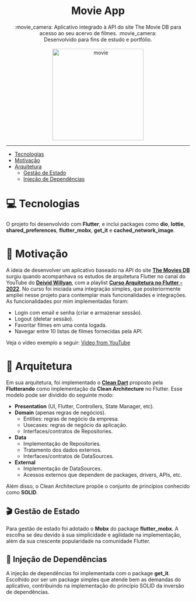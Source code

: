 <h1 align="center"> Movie App </h1>

<div align="center">
:movie_camera: Aplicativo integrado à API do site The Movie DB para acesso ao seu acervo de filmes. :movie_camera: <br>
Desenvolvido para fins de estudo e portfólio.
</div>
<br>
<div align="center">
 <img src="https://user-images.githubusercontent.com/58576452/168867603-16477009-7a92-48c9-82af-84194244ebc5.png" alt="movie" width="250"/>
</div>

---

* [Tecnologias](#computer-tecnologias)
* [Motivação](#muscle-motivação)
* [Arquitetura](#triangular_ruler-arquitetura)
  * [Gestão de Estado](#clapper-gestão-de-estado)
  * [Injeção de Dependências](#syringe-injeção-de-dependências)

# :computer: Tecnologias
O projeto foi desenvolvido com **Flutter**, e inclui packages como **dio**, **lottie**, **shared_preferences**, **flutter_mobx**, **get_it** e **cached_network_image**.

# :muscle: Motivação
A ideia de desenvolver um aplicativo baseado na API do site [**The Movies DB**](https://www.themoviedb.org/) surgiu quando acompanhava os estudos de arquitetura Flutter no canal do YouTube do [**Deivid Willyan**](https://github.com/DeividWillyan), com a playlist [**Curso Arquitetura no Flutter - 2022**](https://www.youtube.com/playlist?list=PLRpTFz5_57cvCYRhHUui2Bis-5Ybh78TS). No curso foi iniciada uma integração simples, que posteriormente ampliei nesse projeto para contemplar mais funcionalidades e integrações. As funcionalidades por mim implementadas foram:
* Login com email e senha (criar e armazenar sessão).
* Logout (deletar sessão).
* Favoritar filmes em uma conta logada.
* Navegar entre 10 listas de filmes fornecidas pela API.

Veja o vídeo exemplo a seguir: [Video from YouTube]()

# :triangular_ruler: Arquitetura
Em sua arquitetura, foi implementado o [**Clean Dart**](https://github.com/Flutterando/Clean-Dart) proposto pela **Flutterando** como implementação da **Clean Architecture** no Flutter. Esse modelo pode ser dividido do seguinte modo:
* **Presentation** (UI, Flutter, Controllers, State Manager, etc).
* **Domain** (apenas regras de negócios).
  * Entities: regras de negócio da empresa.
  * Usecases: regras de negócio da aplicação.
  * Interfaces/contratos de Repositories.
* **Data**
  * Implementação de Repositories.
  * Tratamento dos dados externos.
  * Interfaces/contratos de DataSources.
* **External**
  * Implementação de DataSources.
  * Acessos externos que dependem de packages, drivers, APIs, etc.

Além disso, o Clean Architecture propõe o conjunto de princípios conhecido como **SOLID**.

## :clapper: Gestão de Estado
Para gestão de estado foi adotado o **Mobx** do package **flutter_mobx**. A escolha se deu devido à sua simplicidade e agilidade na implementação, além da sua crescente popularidade na comunidade Flutter.

## :syringe: Injeção de Dependências
A injeção de dependências foi implementada com o package **get_it**. Escolhido por ser um package simples que atende bem as demandas do aplicativo, contribuindo na implementação do princípio SOLID da inversão de dependências.
